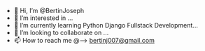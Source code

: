 - 👋 Hi, I’m @BertinJoseph
- 👀 I’m interested in ...
- 🌱 I’m currently learning Python Django Fullstack Development...
- 💞️ I’m looking to collaborate on ...
- 📫 How to reach me @--> bertinj007@gmail.com

<!---
BertinJoseph/BertinJoseph is a ✨ special ✨ repository because its `README.md` (this file) appears on your GitHub profile.
You can click the Preview link to take a look at your changes.
--->
